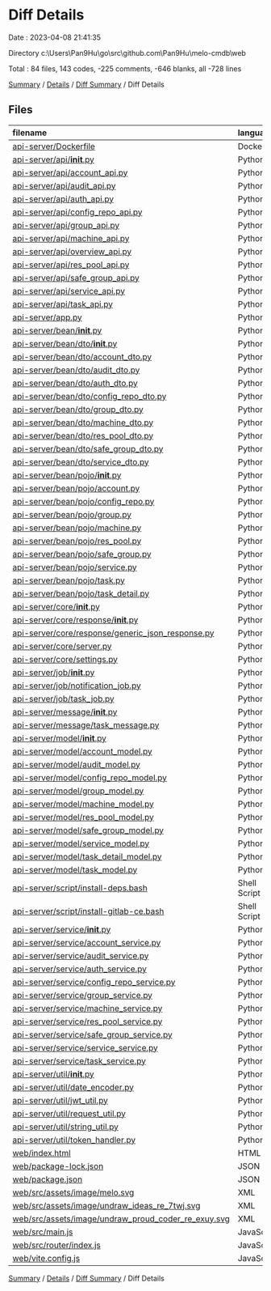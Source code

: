 # Diff Details

Date : 2023-04-08 21:41:35

Directory c:\\Users\\Pan9Hu\\go\\src\\github.com\\Pan9Hu\\melo-cmdb\\web

Total : 84 files,  143 codes, -225 comments, -646 blanks, all -728 lines

[Summary](results.md) / [Details](details.md) / [Diff Summary](diff.md) / Diff Details

## Files
| filename | language | code | comment | blank | total |
| :--- | :--- | ---: | ---: | ---: | ---: |
| [api-server/Dockerfile](/api-server/Dockerfile) | Docker | 0 | 0 | -1 | -1 |
| [api-server/api/__init__.py](/api-server/api/__init__.py) | Python | -2 | -2 | -2 | -6 |
| [api-server/api/account_api.py](/api-server/api/account_api.py) | Python | -165 | -9 | -26 | -200 |
| [api-server/api/audit_api.py](/api-server/api/audit_api.py) | Python | -21 | 0 | -8 | -29 |
| [api-server/api/auth_api.py](/api-server/api/auth_api.py) | Python | -60 | -8 | -9 | -77 |
| [api-server/api/config_repo_api.py](/api-server/api/config_repo_api.py) | Python | -60 | 0 | -23 | -83 |
| [api-server/api/group_api.py](/api-server/api/group_api.py) | Python | -114 | -18 | -20 | -152 |
| [api-server/api/machine_api.py](/api-server/api/machine_api.py) | Python | -24 | 0 | -10 | -34 |
| [api-server/api/overview_api.py](/api-server/api/overview_api.py) | Python | -3 | 0 | -3 | -6 |
| [api-server/api/res_pool_api.py](/api-server/api/res_pool_api.py) | Python | -18 | 0 | -10 | -28 |
| [api-server/api/safe_group_api.py](/api-server/api/safe_group_api.py) | Python | -54 | 0 | -23 | -77 |
| [api-server/api/service_api.py](/api-server/api/service_api.py) | Python | -64 | -5 | -18 | -87 |
| [api-server/api/task_api.py](/api-server/api/task_api.py) | Python | -53 | -22 | -16 | -91 |
| [api-server/app.py](/api-server/app.py) | Python | -27 | 0 | -4 | -31 |
| [api-server/bean/__init__.py](/api-server/bean/__init__.py) | Python | -2 | -2 | -2 | -6 |
| [api-server/bean/dto/__init__.py](/api-server/bean/dto/__init__.py) | Python | -2 | -2 | -2 | -6 |
| [api-server/bean/dto/account_dto.py](/api-server/bean/dto/account_dto.py) | Python | -75 | -9 | -33 | -117 |
| [api-server/bean/dto/audit_dto.py](/api-server/bean/dto/audit_dto.py) | Python | -2 | -2 | -1 | -5 |
| [api-server/bean/dto/auth_dto.py](/api-server/bean/dto/auth_dto.py) | Python | -7 | 0 | -3 | -10 |
| [api-server/bean/dto/config_repo_dto.py](/api-server/bean/dto/config_repo_dto.py) | Python | -2 | -2 | -1 | -5 |
| [api-server/bean/dto/group_dto.py](/api-server/bean/dto/group_dto.py) | Python | -33 | -3 | -15 | -51 |
| [api-server/bean/dto/machine_dto.py](/api-server/bean/dto/machine_dto.py) | Python | -2 | -2 | -1 | -5 |
| [api-server/bean/dto/res_pool_dto.py](/api-server/bean/dto/res_pool_dto.py) | Python | -2 | -2 | -1 | -5 |
| [api-server/bean/dto/safe_group_dto.py](/api-server/bean/dto/safe_group_dto.py) | Python | -2 | -2 | -1 | -5 |
| [api-server/bean/dto/service_dto.py](/api-server/bean/dto/service_dto.py) | Python | -2 | -2 | -1 | -5 |
| [api-server/bean/pojo/__init__.py](/api-server/bean/pojo/__init__.py) | Python | -2 | -2 | -2 | -6 |
| [api-server/bean/pojo/account.py](/api-server/bean/pojo/account.py) | Python | -68 | -10 | -35 | -113 |
| [api-server/bean/pojo/config_repo.py](/api-server/bean/pojo/config_repo.py) | Python | -44 | -6 | -23 | -73 |
| [api-server/bean/pojo/group.py](/api-server/bean/pojo/group.py) | Python | -32 | -4 | -18 | -54 |
| [api-server/bean/pojo/machine.py](/api-server/bean/pojo/machine.py) | Python | -52 | -7 | -25 | -84 |
| [api-server/bean/pojo/res_pool.py](/api-server/bean/pojo/res_pool.py) | Python | -56 | -8 | -29 | -93 |
| [api-server/bean/pojo/safe_group.py](/api-server/bean/pojo/safe_group.py) | Python | -38 | -5 | -20 | -63 |
| [api-server/bean/pojo/service.py](/api-server/bean/pojo/service.py) | Python | -50 | -7 | -26 | -83 |
| [api-server/bean/pojo/task.py](/api-server/bean/pojo/task.py) | Python | -104 | -16 | -51 | -171 |
| [api-server/bean/pojo/task_detail.py](/api-server/bean/pojo/task_detail.py) | Python | -38 | -5 | -20 | -63 |
| [api-server/core/__init__.py](/api-server/core/__init__.py) | Python | -2 | -2 | -2 | -6 |
| [api-server/core/response/__init__.py](/api-server/core/response/__init__.py) | Python | -2 | -2 | -2 | -6 |
| [api-server/core/response/generic_json_response.py](/api-server/core/response/generic_json_response.py) | Python | -11 | -4 | -3 | -18 |
| [api-server/core/server.py](/api-server/core/server.py) | Python | -20 | 0 | -5 | -25 |
| [api-server/core/settings.py](/api-server/core/settings.py) | Python | -17 | 0 | -1 | -18 |
| [api-server/job/__init__.py](/api-server/job/__init__.py) | Python | -2 | -2 | -2 | -6 |
| [api-server/job/notification_job.py](/api-server/job/notification_job.py) | Python | -79 | -16 | -10 | -105 |
| [api-server/job/task_job.py](/api-server/job/task_job.py) | Python | -2 | 0 | 0 | -2 |
| [api-server/message/__init__.py](/api-server/message/__init__.py) | Python | -2 | -2 | -2 | -6 |
| [api-server/message/task_message.py](/api-server/message/task_message.py) | Python | -2 | -2 | -2 | -6 |
| [api-server/model/__init__.py](/api-server/model/__init__.py) | Python | -2 | -2 | -2 | -6 |
| [api-server/model/account_model.py](/api-server/model/account_model.py) | Python | -86 | 0 | -15 | -101 |
| [api-server/model/audit_model.py](/api-server/model/audit_model.py) | Python | 0 | 0 | -1 | -1 |
| [api-server/model/config_repo_model.py](/api-server/model/config_repo_model.py) | Python | 0 | 0 | -1 | -1 |
| [api-server/model/group_model.py](/api-server/model/group_model.py) | Python | -65 | -1 | -15 | -81 |
| [api-server/model/machine_model.py](/api-server/model/machine_model.py) | Python | 0 | 0 | -1 | -1 |
| [api-server/model/res_pool_model.py](/api-server/model/res_pool_model.py) | Python | 0 | 0 | -1 | -1 |
| [api-server/model/safe_group_model.py](/api-server/model/safe_group_model.py) | Python | 0 | 0 | -1 | -1 |
| [api-server/model/service_model.py](/api-server/model/service_model.py) | Python | 0 | 0 | -1 | -1 |
| [api-server/model/task_detail_model.py](/api-server/model/task_detail_model.py) | Python | 0 | 0 | -1 | -1 |
| [api-server/model/task_model.py](/api-server/model/task_model.py) | Python | 0 | 0 | -1 | -1 |
| [api-server/script/install-deps.bash](/api-server/script/install-deps.bash) | Shell Script | -52 | -2 | -15 | -69 |
| [api-server/script/install-gitlab-ce.bash](/api-server/script/install-gitlab-ce.bash) | Shell Script | -8 | -1 | -4 | -13 |
| [api-server/service/__init__.py](/api-server/service/__init__.py) | Python | -2 | -2 | -2 | -6 |
| [api-server/service/account_service.py](/api-server/service/account_service.py) | Python | -50 | 0 | -10 | -60 |
| [api-server/service/audit_service.py](/api-server/service/audit_service.py) | Python | -4 | 0 | -2 | -6 |
| [api-server/service/auth_service.py](/api-server/service/auth_service.py) | Python | -24 | 0 | -5 | -29 |
| [api-server/service/config_repo_service.py](/api-server/service/config_repo_service.py) | Python | -19 | 0 | -7 | -26 |
| [api-server/service/group_service.py](/api-server/service/group_service.py) | Python | -32 | 0 | -9 | -41 |
| [api-server/service/machine_service.py](/api-server/service/machine_service.py) | Python | -7 | 0 | -3 | -10 |
| [api-server/service/res_pool_service.py](/api-server/service/res_pool_service.py) | Python | -7 | 0 | -3 | -10 |
| [api-server/service/safe_group_service.py](/api-server/service/safe_group_service.py) | Python | -19 | 0 | -7 | -26 |
| [api-server/service/service_service.py](/api-server/service/service_service.py) | Python | -22 | 0 | -8 | -30 |
| [api-server/service/task_service.py](/api-server/service/task_service.py) | Python | -14 | 0 | -5 | -19 |
| [api-server/util/__init__.py](/api-server/util/__init__.py) | Python | -2 | -2 | -2 | -6 |
| [api-server/util/date_encoder.py](/api-server/util/date_encoder.py) | Python | -10 | 0 | -3 | -13 |
| [api-server/util/jwt_util.py](/api-server/util/jwt_util.py) | Python | -63 | -14 | -8 | -85 |
| [api-server/util/request_util.py](/api-server/util/request_util.py) | Python | -29 | -13 | -10 | -52 |
| [api-server/util/string_util.py](/api-server/util/string_util.py) | Python | -9 | 0 | -5 | -14 |
| [api-server/util/token_handler.py](/api-server/util/token_handler.py) | Python | -33 | 0 | -5 | -38 |
| [web/index.html](/web/index.html) | HTML | 65 | 0 | 1 | 66 |
| [web/package-lock.json](/web/package-lock.json) | JSON | 1,878 | 0 | 1 | 1,879 |
| [web/package.json](/web/package.json) | JSON | 24 | 0 | 1 | 25 |
| [web/src/assets/image/melo.svg](/web/src/assets/image/melo.svg) | XML | 1 | 0 | 0 | 1 |
| [web/src/assets/image/undraw_ideas_re_7twj.svg](/web/src/assets/image/undraw_ideas_re_7twj.svg) | XML | 1 | 0 | 0 | 1 |
| [web/src/assets/image/undraw_proud_coder_re_exuy.svg](/web/src/assets/image/undraw_proud_coder_re_exuy.svg) | XML | 1 | 0 | 0 | 1 |
| [web/src/main.js](/web/src/main.js) | JavaScript | 28 | 4 | 8 | 40 |
| [web/src/router/index.js](/web/src/router/index.js) | JavaScript | 100 | 0 | 3 | 103 |
| [web/vite.config.js](/web/vite.config.js) | JavaScript | 23 | 0 | 5 | 28 |

[Summary](results.md) / [Details](details.md) / [Diff Summary](diff.md) / Diff Details